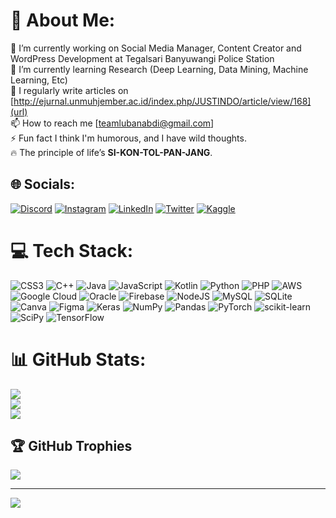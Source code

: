 # 💫 About Me:
🔭 I’m currently working on Social Media Manager, Content Creator and WordPress Development at Tegalsari Banyuwangi Police Station<br>🌱 I’m currently learning Research (Deep Learning, Data Mining, Machine Learning, Etc)<br>📝 I regularly write articles on [http://ejurnal.unmuhjember.ac.id/index.php/JUSTINDO/article/view/168](url)<br>📫 How to reach me [teamlubanabdi@gmail.com]<br>⚡ Fun fact I think I'm humorous, and I have wild thoughts.<br>🔥 The principle of life’s **SI-KON-TOL-PAN-JANG**.


## 🌐 Socials:
[![Discord](https://img.shields.io/badge/Discord-%237289DA.svg?logo=discord&logoColor=white)](https://discord.gg/MonsterUceng#6424) [![Instagram](https://img.shields.io/badge/Instagram-%23E4405F.svg?logo=Instagram&logoColor=white)](https://instagram.com/lubanabdis) [![LinkedIn](https://img.shields.io/badge/LinkedIn-%230077B5.svg?logo=linkedin&logoColor=white)](https://linkedin.com/in/luban-abdi-susanto-9b51331b1) 
[![Twitter](https://img.shields.io/badge/Twitter-%231DA1F2.svg?logo=Twitter&logoColor=white)](https://twitter.com/lasusanto15) 
[![Kaggle](https://raw.githubusercontent.com/rahuldkjain/github-profile-readme-generator/master/src/images/icons/Social/kaggle.svg)](https://www.kaggle.com/lubanasteam) 

# 💻 Tech Stack:
![CSS3](https://img.shields.io/badge/css3-%231572B6.svg?style=for-the-badge&logo=css3&logoColor=white) ![C++](https://img.shields.io/badge/c++-%2300599C.svg?style=for-the-badge&logo=c%2B%2B&logoColor=white) ![Java](https://img.shields.io/badge/java-%23ED8B00.svg?style=for-the-badge&logo=java&logoColor=white) ![JavaScript](https://img.shields.io/badge/javascript-%23323330.svg?style=for-the-badge&logo=javascript&logoColor=%23F7DF1E) ![Kotlin](https://img.shields.io/badge/kotlin-%230095D5.svg?style=for-the-badge&logo=kotlin&logoColor=white) ![Python](https://img.shields.io/badge/python-3670A0?style=for-the-badge&logo=python&logoColor=ffdd54) ![PHP](https://img.shields.io/badge/php-%23777BB4.svg?style=for-the-badge&logo=php&logoColor=white) ![AWS](https://img.shields.io/badge/AWS-%23FF9900.svg?style=for-the-badge&logo=amazon-aws&logoColor=white) ![Google Cloud](https://img.shields.io/badge/Google%20Cloud-%234285F4.svg?style=for-the-badge&logo=google-cloud&logoColor=white) ![Oracle](https://img.shields.io/badge/Oracle-F80000?style=for-the-badge&logo=oracle&logoColor=white) ![Firebase](https://img.shields.io/badge/firebase-%23039BE5.svg?style=for-the-badge&logo=firebase) ![NodeJS](https://img.shields.io/badge/node.js-6DA55F?style=for-the-badge&logo=node.js&logoColor=white) ![MySQL](https://img.shields.io/badge/mysql-%2300f.svg?style=for-the-badge&logo=mysql&logoColor=white) ![SQLite](https://img.shields.io/badge/sqlite-%2307405e.svg?style=for-the-badge&logo=sqlite&logoColor=white) ![Canva](https://img.shields.io/badge/Canva-%2300C4CC.svg?style=for-the-badge&logo=Canva&logoColor=white) 	![Figma](https://img.shields.io/badge/figma-%23F24E1E.svg?style=for-the-badge&logo=figma&logoColor=white) ![Keras](https://img.shields.io/badge/Keras-%23D00000.svg?style=for-the-badge&logo=Keras&logoColor=white) ![NumPy](https://img.shields.io/badge/numpy-%23013243.svg?style=for-the-badge&logo=numpy&logoColor=white) ![Pandas](https://img.shields.io/badge/pandas-%23150458.svg?style=for-the-badge&logo=pandas&logoColor=white) ![PyTorch](https://img.shields.io/badge/PyTorch-%23EE4C2C.svg?style=for-the-badge&logo=PyTorch&logoColor=white) ![scikit-learn](https://img.shields.io/badge/scikit--learn-%23F7931E.svg?style=for-the-badge&logo=scikit-learn&logoColor=white) ![SciPy](https://img.shields.io/badge/SciPy-%230C55A5.svg?style=for-the-badge&logo=scipy&logoColor=%white) ![TensorFlow](https://img.shields.io/badge/TensorFlow-%23FF6F00.svg?style=for-the-badge&logo=TensorFlow&logoColor=white)
# 📊 GitHub Stats:
![](https://github-readme-stats.vercel.app/api?username=lubanabdis&theme=yeblu&hide_border=false&include_all_commits=false&count_private=false)<br/>
![](https://github-readme-streak-stats.herokuapp.com/?user=lubanabdis&theme=yeblu&hide_border=false)<br/>
![](https://github-readme-stats.vercel.app/api/top-langs/?username=lubanabdis&theme=yeblu&hide_border=false&include_all_commits=false&count_private=false&layout=compact)

## 🏆 GitHub Trophies
![](https://github-profile-trophy.vercel.app/?username=lubanabdis&theme=onestar&no-frame=false&no-bg=true&margin-w=4)

---
[![](https://visitcount.itsvg.in/api?id=lubanabdis&icon=0&color=0)](https://visitcount.itsvg.in)

<!-- Proudly created with GPRM ( https://gprm.itsvg.in ) -->
